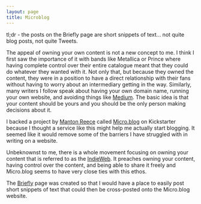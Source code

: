 ```yaml
---
layout: page
title: Microblog
---
```


tl;dr - the posts on the Briefly page are short snippets of text... not quite blog posts, not quite Tweets.

The appeal of owning your own content is not a new concept to me. I think I first saw the importance of it with bands like Metallica or Prince where having complete control over their entire catalogue meant that they could do whatever they wanted with it. Not only that, but because they owned the content, they were in a position to have a direct relationship with their fans without having to worry about an intermediary getting in the way. Similarly, many writers I follow speak about having your own domain name, running your own website, and avoiding things like [Medium](http://medium.com). The basic idea is that your content should be yours and you should be the only person making decisions about it.  

I backed a project by [Manton Reece](http://manton.org) called [Micro.blog](http://micro.blog) on Kickstarter because I thought a service like this might help me actually start blogging. It seemed like it would remove some of the barriers I have struggled with in writing on a website.  

Unbeknownst to me, there is a whole movement focusing on owning your content that is referred to as the [IndieWeb](https://indieweb.org/). It preaches owning your content, having control over the content, and being able to share it freely and Micro.blog seems to have very close ties with this ethos.  

The [Briefly](http://theonlysiteever.com/briefly/) page was created so that I would have a place to easily post short snippets of text that could then be cross-posted onto the Micro.blog website.  
